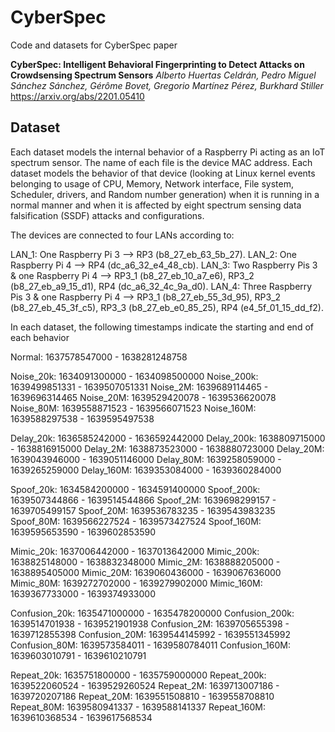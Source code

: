 # CyberSpec
Code and datasets for CyberSpec paper

**CyberSpec: Intelligent Behavioral Fingerprinting to Detect Attacks on Crowdsensing Spectrum Sensors**
_Alberto Huertas Celdrán, Pedro Miguel Sánchez Sánchez, Gérôme Bovet, Gregorio Martínez Pérez, Burkhard Stiller_
https://arxiv.org/abs/2201.05410

## Dataset
Each dataset models the internal behavior of a Raspberry Pi acting as an IoT spectrum sensor. The name of each file is the device MAC address. Each dataset models the behavior of that device (looking at Linux kernel events belonging to usage of CPU, Memory, Network interface, File system, Scheduler, drivers, and Random number generation) when it is running in a normal manner and when it is affected by eight spectrum sensing data falsification (SSDF) attacks and configurations.

The devices are connected to four LANs according to:

LAN_1: One Raspberry Pi 3 --> RP3 (b8_27_eb_63_5b_27).
LAN_2: One Raspberry Pi 4 --> RP4 (dc_a6_32_e4_48_cb).
LAN_3: Two Raspberry Pis 3 & one Raspberry Pi 4 --> RP3_1 (b8_27_eb_10_a7_e6), RP3_2 (b8_27_eb_a9_15_d1), RP4 (dc_a6_32_4c_9a_d0).
LAN_4: Three Raspberry Pis 3 \& one Raspberry Pi 4 --> RP3_1 (b8_27_eb_55_3d_95), RP3_2 (b8_27_eb_45_3f_c5), RP3_3 (b8_27_eb_e0_85_25), RP4 (e4_5f_01_15_dd_f2).

In each dataset, the following timestamps indicate the starting and end of each behavior

Normal: 	1637578547000 - 1638281248758

Noise_20k: 	1634091300000 - 1634098500000
Noise_200k:  	1639499851331 - 1639507051331
Noise_2M:  	1639689114465 - 1639696314465
Noise_20M:	1639529420078 - 1639536620078
Noise_80M:	1639558871523 - 1639566071523
Noise_160M:	1639588297538 - 1639595497538


Delay_20k:  	1636585242000 - 1636592442000
Delay_200k:  	1638809715000 - 1638816915000
Delay_2M:  	1638873523000 - 1638880723000
Delay_20M:	1639043946000 - 1639051146000
Delay_80M:	1639258059000 - 1639265259000
Delay_160M:	1639353084000 - 1639360284000


Spoof_20k: 	1634584200000 - 1634591400000
Spoof_200k:  	1639507344866 - 1639514544866
Spoof_2M:  	1639698299157 - 1639705499157
Spoof_20M:	1639536783235 - 1639543983235
Spoof_80M:	1639566227524 - 1639573427524
Spoof_160M:  	1639595653590 - 1639602853590


Mimic_20k:	1637006442000 - 1637013642000
Mimic_200k:	1638825148000 - 1638832348000
Mimic_2M:	1638888205000 - 1638895405000
Mimic_20M:	1639060436000 - 1639067636000
Mimic_80M:	1639272702000 - 1639279902000
Mimic_160M:	1639367733000 - 1639374933000


Confusion_20k:	1635471000000 - 1635478200000
Confusion_200k:	1639514701938 - 1639521901938
Confusion_2M:	1639705655398 - 1639712855398
Confusion_20M:	1639544145992 - 1639551345992
Confusion_80M:	1639573584011 - 1639580784011
Confusion_160M:	1639603010791 - 1639610210791


Repeat_20k:	1635751800000 - 1635759000000
Repeat_200k:	1639522060524 - 1639529260524
Repeat_2M:	1639713007186 - 1639720207186
Repeat_20M:	1639551508810 - 1639558708810
Repeat_80M:	1639580941337 - 1639588141337
Repeat_160M:	1639610368534 - 1639617568534
